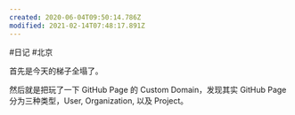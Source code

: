 ```yaml
---
created: 2020-06-04T09:50:14.786Z
modified: 2021-02-14T07:48:17.891Z
---
```

#日记 #北京

首先是今天的梯子全塌了。  

然后就是把玩了一下 GitHub Page 的 Custom Domain，发现其实 GitHub Page 分为三种类型，User, Organization, 以及 Project。  
